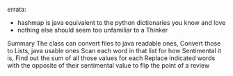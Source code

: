 errata:

* hashmap is java equivalent to the python dictionaries you know and love
* nothing else should seem too unfamiliar to a Thinker

Summary
The class can convert files to java readable ones,
Convert those to Lists, java usable ones
Scan each word in that list for how Sentimental it is,
Find out the sum of all those values for each
Replace indicated words with the opposite of their sentimental value to flip the point of a review
